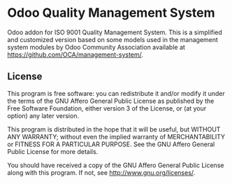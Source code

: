 # Odoo Quality Management System
Odoo addon for ISO 9001 Quality Management System. This is a simplified and customized version based on some models used in the management system modules by Odoo Community Association available at https://github.com/OCA/management-system/.

## License

This program is free software: you can redistribute it and/or modify it under the terms of the GNU Affero General Public License as published by the Free Software Foundation, either version 3 of the License, or (at your option) any later version.

This program is distributed in the hope that it will be useful, but WITHOUT ANY WARRANTY; without even the implied warranty of MERCHANTABILITY or FITNESS FOR A PARTICULAR PURPOSE. See the GNU Affero General Public License for more details.

You should have received a copy of the GNU Affero General Public License along with this program. If not, see http://www.gnu.org/licenses/.
